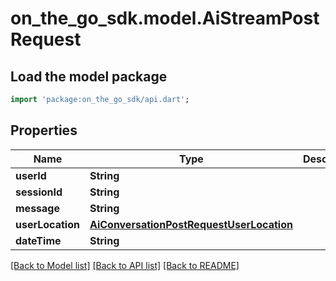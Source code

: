 # on_the_go_sdk.model.AiStreamPostRequest

## Load the model package
```dart
import 'package:on_the_go_sdk/api.dart';
```

## Properties
Name | Type | Description | Notes
------------ | ------------- | ------------- | -------------
**userId** | **String** |  | [optional] 
**sessionId** | **String** |  | 
**message** | **String** |  | 
**userLocation** | [**AiConversationPostRequestUserLocation**](AiConversationPostRequestUserLocation.md) |  | [optional] 
**dateTime** | **String** |  | [optional] 

[[Back to Model list]](../README.md#documentation-for-models) [[Back to API list]](../README.md#documentation-for-api-endpoints) [[Back to README]](../README.md)


